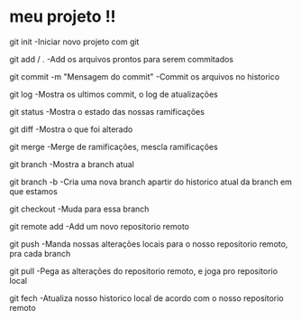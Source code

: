 # meu projeto !!
git init 
-Iniciar novo projeto com git

git add <nome-do-arquivo> / .
-Add os arquivos prontos para serem commitados 

git commit -m "Mensagem do commit"
-Commit os arquivos no historico 

git log
-Mostra os ultimos commit, o log de atualizações

git status
-Mostra o estado das nossas ramificações

git diff
-Mostra o que foi alterado

git merge 
-Merge de ramificações, mescla ramificações

git branch
-Mostra a branch atual

git branch -b <nome-da-minha-branch>
-Cria uma nova branch apartir do historico atual da branch em que estamos

git checkout <nome-da-branch>
-Muda para essa branch

git remote add <nome> <URL-do-repositorio-remoto>
-Add um novo repositorio remoto

git push <nome> <nome-da-branch>
-Manda nossas alterações locais para o nosso repositorio remoto, pra cada branch

git pull <nome> <nome-da-branch>
-Pega as alterações do repositorio remoto, e joga pro repositorio local

git fech 
-Atualiza nosso historico local de acordo com o nosso repositorio remoto